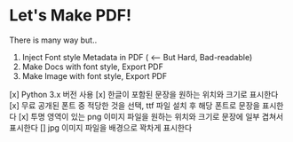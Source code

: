 # Let's Make PDF!

There is many way but..

1. Inject Font style Metadata in PDF ( <-- But Hard, Bad-readable)  
2. Make Docs with font style, Export PDF  
3. Make Image with font style, Export PDF  


[x] Python 3.x 버전 사용
[x] 한글이 포함된 문장을 원하는 위치와 크기로 표시한다
[x] 무료 공개된 폰트 중 적당한 것을 선택, ttf 파일 설치 후 해당 폰트로 문장을 표시한다
[x] 투명 영역이 있는 png 이미지 파일을 원하는 위치와 크기로 문장에 일부 겹쳐서 표시한다
[] jpg 이미지 파일을 배경으로 꽉차게 표시한다